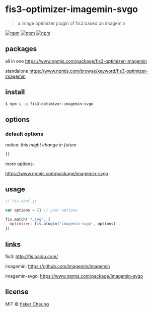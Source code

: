 # fis3-optimizer-imagemin-svgo
> a image optimizer plugin of fis3 based on imagemin

[![npm](https://img.shields.io/npm/v/fis3-optimizer-imagemin-svgo.svg?style=flat-square)](https://www.npmjs.com/package/fis3-optimizer-imagemin-svgo)
[![npm](https://img.shields.io/npm/dt/fis3-optimizer-imagemin-svgo.svg?style=flat-square)](https://www.npmjs.com/package/fis3-optimizer-imagemin-svgo)
[![npm](https://img.shields.io/npm/dm/fis3-optimizer-imagemin-svgo.svg?style=flat-square)](https://www.npmjs.com/package/fis3-optimizer-imagemin-svgo)


## packages
all in one
https://www.npmjs.com/package/fis3-optimizer-imagemin

standalone
https://www.npmjs.com/browse/keyword/fis3-optimizer-imagemin

## install
```sh
$ npm i -g fis3-optimizer-imagemin-svgo
```

## options

### default options

notice: *this might change in future*

```json
{}
```
more options:

https://www.npmjs.com/package/imagemin-svgo


## usage

```js
// fis-conf.js

var options = {} // your options

fis.match('*.svg', {
  optimizer: fis.plugin('imagemin-svgo', options)
})
```

## links
fis3: http://fis.baidu.com/

imagemin: https://github.com/imagemin/imagemin

imagemin-svgo: https://www.npmjs.com/package/imagemin-svgo


## license
MIT © [fisker Cheung](https://github.com/fisker)
